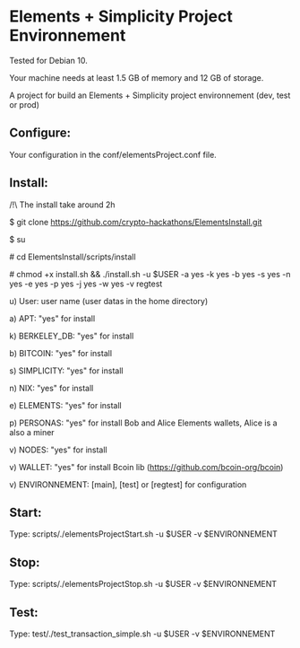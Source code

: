 # Elements + Simplicity Project Environnement

Tested for Debian 10.

Your machine needs at least 1.5 GB of memory and 12 GB of storage.

A project for build an Elements + Simplicity project environnement (dev, test or prod)

## Configure:

Your configuration in the conf/elementsProject.conf file.

## Install:

/!\ The install take around 2h

$ git clone https://github.com/crypto-hackathons/ElementsInstall.git

$ su

\# cd ElementsInstall/scripts/install

\# chmod +x install.sh && ./install.sh -u $USER -a yes -k yes -b yes -s yes -n yes -e yes -p yes -j yes -w yes -v regtest


u) User: user name (user datas in the home directory)

a) APT: "yes" for install

k) BERKELEY_DB: "yes" for install

b) BITCOIN: "yes" for install

s) SIMPLICITY: "yes" for install

n) NIX: "yes" for install

e) ELEMENTS: "yes" for install

p) PERSONAS: "yes" for install Bob and Alice Elements wallets, Alice is a also a miner

v) NODES: "yes" for install

v) WALLET: "yes" for install Bcoin lib (https://github.com/bcoin-org/bcoin)

v) ENVIRONNEMENT: [main], [test] or [regtest] for configuration 

## Start:

Type: scripts/./elementsProjectStart.sh -u $USER -v $ENVIRONNEMENT

## Stop:

Type: scripts/./elementsProjectStop.sh -u $USER -v $ENVIRONNEMENT

## Test:

Type: test/./test_transaction_simple.sh -u $USER -v $ENVIRONNEMENT
